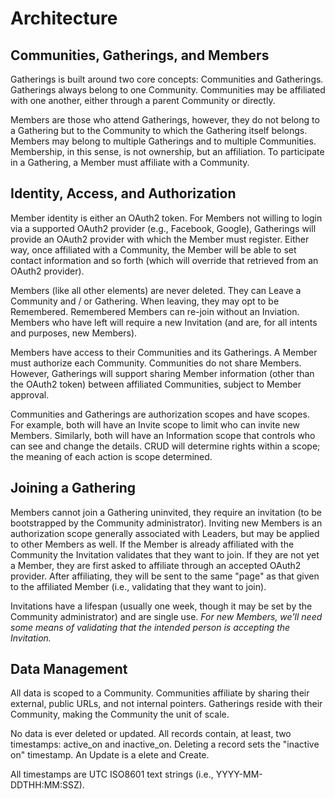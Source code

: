 # Architecture

## Communities, Gatherings, and Members

Gatherings is built around two core concepts: Communities and Gatherings.
Gatherings always belong to one Community. Communities may be affiliated with
one another, either through a parent Community or directly.

Members are those who attend Gatherings, however, they do not belong to a
Gathering but to the Community to which the Gathering itself belongs. Members
may belong to multiple Gatherings and to multiple Communities. Membership, in
this sense, is not ownership, but an affiliation. To participate in a Gathering,
a Member must affiliate with a Community.

## Identity, Access, and Authorization

Member identity is either an OAuth2 token. For Members not willing to login via
a supported OAuth2 provider (e.g., Facebook, Google), Gatherings will provide an
OAuth2 provider with which the Member must register. Either way, once affiliated
with a Community, the Member will be able to set contact information and so
forth (which will override that retrieved from an OAuth2 provider).

Members (like all other elements) are never deleted. They can Leave a Community
and / or Gathering. When leaving, they may opt to be Remembered. Remembered
Members can re-join without an Inviation. Members who have left will require a
new Invitation (and are, for all intents and purposes, new Members).

Members have access to their Communities and its Gatherings. A Member must
authorize each Community. Communities do not share Members. However, Gatherings
will support sharing Member information (other than the OAuth2 token) between
affiliated Communities, subject to Member approval.

Communities and Gatherings are authorization scopes and have scopes. For
example, both will have an Invite scope to limit who can invite new Members.
Similarly, both will have an Information scope that controls who can see and
change the details. CRUD will determine rights within a scope; the meaning of
each action is scope determined.

## Joining a Gathering

Members cannot join a Gathering uninvited, they require an invitation (to be
bootstrapped by the Community administrator). Inviting new Members is an
authorization scope generally associated with Leaders, but may be applied to
other Members as well. If the Member is already affiliated with the Community
the Invitation validates that they want to join. If they are not yet a Member,
they are first asked to affiliate through an accepted OAuth2 provider. After
affiliating, they will be sent to the same "page" as that given to the
affiliated Member (i.e., validating that they want to join).

Invitations have a lifespan (usually one week, though it may be set by the
Community administrator) and are single use. *For new Members, we'll need some
means of validating that the intended person is accepting the Invitation.*

## Data Management

All data is scoped to a Community. Communities affiliate by sharing their
external, public URLs, and not internal pointers. Gatherings reside with their
Community, making the Community the unit of scale.

No data is ever deleted or updated. All records contain, at least, two
timestamps: active_on and inactive_on. Deleting a record sets the "inactive on"
timestamp. An Update is a elete and Create.

All timestamps are UTC ISO8601 text strings (i.e., YYYY-MM-DDTHH:MM:SSZ).
